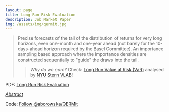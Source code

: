 ```yaml
---
layout: page
title: Long Run Risk Evaluation
description: Job Market Paper
img: /assets/img/qermit.jpg
---
```


<script type="text/javascript">
 function showhide(id) {
    var e = document.getElementById(id);
    e.style.display = (e.style.display == 'block') ? 'none' : 'block';
 }
</script>
  
> Precise forecasts of the tail of the distribution of returns for very long horizons, even one-month and one-year ahead (not barely for the 10-days-ahead horizon required by the Basel Committee). An importance sampling based approach where the importance densities are constructed sequentially to "guide" the draws into the tail.
>
> > _Why do we care?_ Check: [Long Run Value at Risk (VaR)](https://vlab.stern.nyu.edu/doc/4?topic=apps) analysed by [NYU Stern VLAB](https://vlab.stern.nyu.edu/#tabs-4)!  

PDF: <a class="page-link" href="{{ '/research/A.Borowska - Bayesian Risk Evaluation for Long Horizons.pdf' | prepend: site.baseurl | prepend: site.url }}">Long Run Risk Evaluation</a>

 
<a href="javascript:showhide('longrun')">_Abstract_</a>
<div id="longrun" style="display:none;">
<p>  <span style="font-size:0.85em;"> We present an  accurate and efficient approach to Bayesian estimation of two financial risk measures, Value at Risk and Expected Shortfall, for a given volatility model. We obtain precise forecasts of the tail of the distribution of returns not only for the 10-days-ahead horizon required by the Basel Committee but even for  long horizons, like one-month or one-year ahead. The latter has recently attracted a considerable attention due to a different character of the short term risk and the long run one. Long  horizon forecasts can also be useful e.g. for option pricing. The key insight behind our proposed importance sampling based approach is the construction of the importance densities sequentially, with conditioning of the  properties of the current conditional density on the marginal density and the previous conditional densities. For robustness, the partial candidate densities  are efficiently constructed as mixtures of Student's t densities. By oversampling the extreme negative scenarios and punishing them by lower importance weights, we achieve a much higher precision in characterising the properties of the left tail. We report substantial accuracy gains for all the considered horizons in  empirical studies on two datasets of daily financial returns, including a highly volatile period of the recent financial crisis. We analyse two workhorse models used by financial practitioners, GARCH(1,1)-t and GAS(1,1)-t. To illustrate the flexibility of the proposed construction method, we present how it can be adjusted to the frequentist case, for which we provide  counterparts of both Bayesian applications.</span> </p>
</div>



Code: <a class="github-button" href="https://github.com/aborowska/QERMit" data-size="large" aria-label="Follow @aborowska/QERMit on GitHub">Follow @aborowska/QERMit</a>